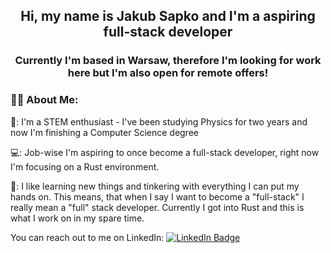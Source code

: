 <div id="header" align="center">
  
## Hi, my name is Jakub Sapko and I'm a aspiring full-stack developer
### Currently I'm based in Warsaw, therefore I'm looking for work here but I'm also open for remote offers!
</div>

### :man_technologist: About Me:
  
🔭: I'm a STEM enthusiast - I've been studying Physics for two years and now I'm finishing a Computer Science degree


💻: Job-wise I'm aspiring to once become a full-stack developer, right now I'm focusing on a Rust environment.


🌱: I like learning new things and tinkering with everything I can put my hands on. This means, that when I say I want to become a "full-stack" I really mean a "full" stack developer. Currently I got into Rust and this is what I work on in my spare time.

<div id="badges">
  You can reach out to me on LinkedIn:
  <a href="https://www.linkedin.com/in/jakub-sapko/">
    <img src="https://img.shields.io/badge/LinkedIn-blue?style=for-the-badge&logo=linkedin&logoColor=white" alt="LinkedIn Badge"/>
  </a>
</div>  
  
<img src="https://komarev.com/ghpvc/?username=JakubSapko&style=flat-square&color=blue" alt=""/>



<!--
**JakubSapko/JakubSapko** is a ✨ _special_ ✨ repository because its `README.md` (this file) appears on your GitHub profile.

Here are some ideas to get you started:

- 🔭 I’m currently working on ...
- 🌱 I’m currently learning ...
- 👯 I’m looking to collaborate on ...
- 🤔 I’m looking for help with ...
- 💬 Ask me about ...
- 📫 How to reach me: ...
- 😄 Pronouns: ...
- ⚡ Fun fact: ...
-->
